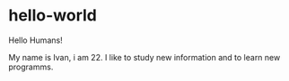 # hello-world

Hello Humans!

My name is Ivan, i am 22. I like to study new information and to learn new programms.



